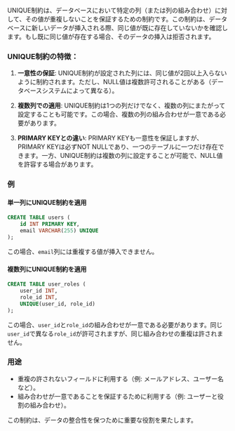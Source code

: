 UNIQUE制約は、データベースにおいて特定の列（または列の組み合わせ）に対して、その値が重複しないことを保証するための制約です。この制約は、データベースに新しいデータが挿入される際、同じ値が既に存在していないかを確認します。もし既に同じ値が存在する場合、そのデータの挿入は拒否されます。

### UNIQUE制約の特徴：
1. **一意性の保証**: UNIQUE制約が設定された列には、同じ値が2回以上入らないように制約されます。ただし、NULL値は複数許可されることがある（データベースシステムによって異なる）。
   
2. **複数列での適用**: UNIQUE制約は1つの列だけでなく、複数の列にまたがって設定することも可能です。この場合、複数の列の組み合わせが一意である必要があります。

3. **PRIMARY KEYとの違い**: PRIMARY KEYも一意性を保証しますが、PRIMARY KEYは必ずNOT NULLであり、一つのテーブルに一つだけ存在できます。一方、UNIQUE制約は複数の列に設定することが可能で、NULL値を許容する場合があります。

### 例
#### 単一列にUNIQUE制約を適用
```sql
CREATE TABLE users (
    id INT PRIMARY KEY,
    email VARCHAR(255) UNIQUE
);
```
この場合、`email`列には重複する値が挿入できません。

#### 複数列にUNIQUE制約を適用
```sql
CREATE TABLE user_roles (
    user_id INT,
    role_id INT,
    UNIQUE(user_id, role_id)
);
```
この場合、`user_id`と`role_id`の組み合わせが一意である必要があります。同じ`user_id`で異なる`role_id`が許可されますが、同じ組み合わせの重複は許されません。

### 用途
- 重複の許されないフィールドに利用する（例: メールアドレス、ユーザー名など）。
- 組み合わせが一意であることを保証するために利用する（例: ユーザーと役割の組み合わせ）。

この制約は、データの整合性を保つために重要な役割を果たします。
